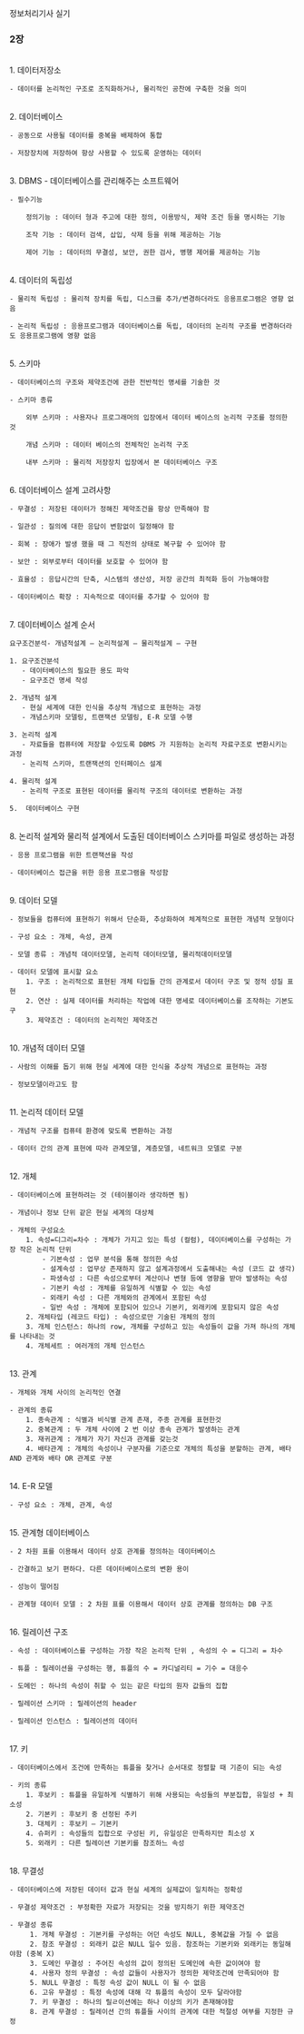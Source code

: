 정보처리기사 실기


### 2장

<br/>
1. 데이터저장소
   
    - 데이터를 논리적인 구조로 조직화하거나, 물리적인 공찬에 구축한 것을 의미  

<br/>
2. 데이터베이스
   
    - 공동으로 사용될 데이터를 중복을 배제하여 통합
    
    - 저장장치에 저장하여 항상 사용할 수 있도록 운영하는 데이터  

<br/>
3. DBMS
    - 데이터베이스를 관리해주는 소프트웨어

    
    - 필수기능
    
        정의기능 : 데이터 형과 주고에 대한 정의, 이용방식, 제약 조건 등을 명시하는 기능
    
        조작 기능 : 데이터 검색, 삽입, 삭제 등을 위해 제공하는 기능
    
        제어 기능 : 데이터의 무결성, 보안, 권한 검사, 병행 제어를 제공하는 기능  

<br/>
4. 데이터의 독립성

    - 물리적 독립성 : 물리적 장치를 독립, 디스크를 추가/변경하더라도 응용프로그램은 영향 없음
      
    - 논리적 독립성 : 응용프로그램과 데이터베이스를 독립, 데이터의 논리적 구조를 변경하더라도 응용프로그램에 영향 없음  


<br/>
5. 스키마

    - 데이터베이스의 구조와 제약조건에 관한 전반적인 명세를 기술한 것 

    - 스키마 종류
  
        외부 스키마 : 사용자나 프로그래머의 입장에서 데이터 베이스의 논리적 구조를 정의한 것
      
        개념 스키마 : 데이터 베이스의 전체적인 논리적 구조
      
        내부 스키마 : 물리적 저장장치 입장에서 본 데이터베이스 구조  


<br/>
6. 데이터베이스 설계 고려사항

    - 무결성 : 저장된 데이터가 정해진 제약조건을 항상 만족해야 함 

    - 일관성 : 질의에 대한 응답이 변함없이 일정해야 함 

    - 회복 : 장애가 발생 했을 때 그 직전의 상태로 복구할 수 있어야 함 

    - 보안 : 외부로부터 데이터를 보호할 수 있어야 함 

    - 효율성 : 응답시간의 단축, 시스템의 생산성, 저장 공간의 최적화 등이 가능해야함 

    - 데이터베이스 확장 : 지속적으로 데이터를 추가할 수 있어야 함   


<br/>
7. 데이터베이스 설계 순서 

    요구조건분석- 개념적설계 – 논리적설계 – 물리적설계 – 구현

    1. 요구조건분석
       - 데이터베이스의 필요한 용도 파악
       - 요구조건 명세 작성

    2. 개념적 설계 
       - 현실 세계에 대한 인식을 추상적 개념으로 표현하는 과정 
       - 개념스키마 모델링, 트랜잭션 모델링, E-R 모델 수행 
      
    3. 논리적 설계 
       - 자료들을 컴퓨터에 저장할 수있도록 DBMS 가 지원하는 논리적 자료구조로 변환시키는 과정
       - 논리적 스키마, 트랜잭션의 인터페이스 설계 

    4. 물리적 설계 
       - 논리적 구조로 표현된 데이터를 물리적 구조의 데이터로 변환하는 과정 

    5.  데이터베이스 구현  

<br/>
8. 논리적 설계와 물리적 설계에서 도출된 데이터베이스 스키마를 파일로 생성하는 과정 

    - 응용 프로그램을 위한 트랜잭션을 작성 

    - 데이터베이스 접근을 위한 응용 프로그램을 작성함 

<br/>
9. 데이터 모델 

    - 정보들을 컴퓨터에 표현하기 위해서 단순화, 추상화하여 체계적으로 표현한 개념적 모형이다

    - 구성 요소 : 개체, 속성, 관계 

    - 모델 종류 : 개념적 데이터모델, 논리적 데이터모델, 물리적데이터모델 

    - 데이터 모델에 표시할 요소
        1. 구조 : 논리적으로 표현된 개체 타입들 간의 관계로서 데이터 구조 및 정적 성질 표현
        2. 연산 : 실제 데이터를 처리하는 작업에 대한 명세로 데이터베이스를 조작하는 기본도구
        3. 제약조건 : 데이터의 논리적인 제약조건
    
<br/>
10. 개념적 데이터 모델 

    - 사람의 이해를 돕기 위해 현실 세계에 대한 인식을 추상적 개념으로 표현하는 과정

    - 정보모델이라고도 함 

<br/>
11. 논리적 데이터 모델  

    - 개념적 구조를 컴퓨테 환경에 맞도록 변환하는 과정

    - 데이터 간의 관계 표현에 따라 관계모델, 계층모델, 네트워크 모델로 구분 

<br/>
12.  개체  

    - 데이터베이스에 표현하려는 것 (테이블이라 생각하면 됨) 

    - 개념이나 정보 단위 같은 현실 세계의 대상체 

    - 개체의 구성요소
        1. 속성=디그리=차수 : 개체가 가지고 있는 특성 (컬럼), 데이터베이스를 구성하는 가장 작은 논리적 단위
            - 기본속성 : 업무 분석을 통해 정의한 속성 
            - 설계속성 : 업무상 존재하지 않고 설계과정에서 도출해내는 속성 (코드 값 생각) 
            - 파생속성 : 다른 속성으로부터 계산이나 변형 등에 영향을 받아 발생하는 속성 
            - 기본키 속성 : 개체를 유일하게 식별할 수 있는 속성 
            - 외래키 속성 : 다른 개체와의 관계에서 포함된 속성 
            - 일반 속성 : 개체에 포함되어 있으나 기본키, 외래키에 포함되지 않은 속성 
        2. 개체타입 (레코드 타입) : 속성으로만 기술된 개체의 정의 
        3. 개체 인스턴스: 하나의 row, 개체를 구성하고 있는 속성들이 값을 가져 하나의 개체를 나타내는 것 
        4. 개체세트 : 여러개의 개체 인스턴스 
    
<br/>
13.  관계  

    - 개체와 개체 사이의 논리적인 연결 

    - 관계의 종류 
        1. 종속관계 : 식별과 비식별 관계 존재, 주종 관계를 표현한것
        2. 중복관계 : 두 개체 사이에 2 번 이상 종속 관계가 발생하는 관계 
        3. 재귀관계 : 개체가 자기 자신과 관계를 갖는것  
        4. 배타관계 : 개체의 속성이나 구분자를 기준으로 개체의 특성을 분할하는 관계, 배타 AND 관계와 배타 OR 관계로 구분 

<br/>
14.   E-R 모델   

    - 구성 요소 : 개체, 관계, 속성 

<br/>
15. 관계형 데이터베이스 

    - 2 차원 표를 이용해서 데이터 상호 관계를 정의하는 데이터베이스 

    - 간결하고 보기 편하다. 다른 데이터베이스로의 변환 용이  

    - 성능이 떨어짐  

    - 관계형 데이터 모델 : 2 차원 표를 이용해서 데이터 상호 관계를 정의하는 DB 구조 


<br/>
16.  릴레이션 구조 

    - 속성 : 데이터베이스를 구성하는 가장 작은 논리적 단위 , 속성의 수 = 디그리 = 차수 

    - 튜플 : 릴레이션을 구성하는 행, 튜플의 수 = 카디널리티 = 기수 = 대응수 

    - 도메인 : 하나의 속성이 취할 수 있는 같은 타입의 원자 값들의 집합 

    - 릴레이션 스키마 : 릴레이션의 header 

    - 릴레이션 인스턴스 : 릴레이션의 데이터 


<br/>
17.  키

    - 데이터베이스에서 조건에 만족하는 튜플을 찾거나 순서대로 정렬할 때 기준이 되는 속성  

    - 키의 종류 
        1. 후보키 : 튜플을 유일하게 식별하기 위해 사용되는 속성들의 부분집합, 유일성 + 최소성
        2. 기본키 : 후보키 중 선정된 주키
        3. 대체키 : 후보키 – 기본키
        4. 슈퍼키 : 속성들의 집합으로 구성된 키, 유일성은 만족하지만 최소성 X  
        5. 외래키 : 다른 릴레이션 기본키를 참조하느 속성  

    
<br/>
    18. 무결성

    - 데이터베이스에 저장된 데이터 값과 현실 세계의 실제값이 일치하는 정확성 

    - 무결성 제약조건 : 부정확한 자료가 저장되는 것을 방지하기 위한 제약조건

    - 무결성 종류 
         1. 개체 무결성 : 기본키를 구성하는 어던 속성도 NULL, 중복값을 가질 수 없음 
         2. 참조 무결성 : 외래키 값은 NULL 일수 있음. 참조하는 기본키와 외래키는 동일해야함 (중복 X) 
         3. 도메인 무결성 : 주어진 속성의 값이 정의된 도메인에 속한 값이여야 함 
         4. 사용자 정의 무결성 : 속성 값들이 사용자가 정의한 제약조건에 만족되어야 함 
         5. NULL 무결성 : 특정 속성 값이 NULL 이 될 수 없음 
         6. 고유 무결성 : 특정 속성에 대해 각 튜플의 속성이 모두 달라야함
         7. 키 무결성 : 하나의 릴ㄹ이션에는 하나 이상의 키가 존재해야함
         8. 관계 무결성 : 릴레이션 간의 튜플들 사이의 관계에 대한 적절성 여부를 지정한 규정

         






